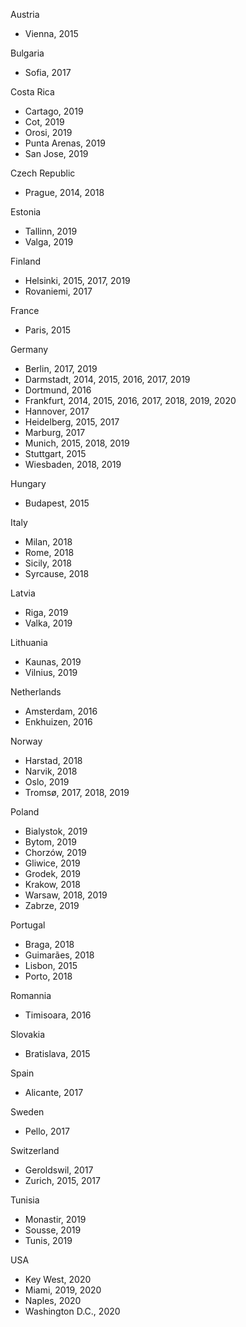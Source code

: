 Austria
- Vienna, 2015

Bulgaria
- Sofia, 2017

Costa Rica
- Cartago, 2019
- Cot, 2019
- Orosi, 2019
- Punta Arenas, 2019
- San Jose, 2019

Czech Republic
- Prague, 2014, 2018

Estonia
- Tallinn, 2019
- Valga, 2019

Finland
- Helsinki, 2015, 2017, 2019
- Rovaniemi, 2017

France
- Paris, 2015

Germany
- Berlin, 2017, 2019
- Darmstadt, 2014, 2015, 2016, 2017, 2019
- Dortmund, 2016
- Frankfurt, 2014, 2015, 2016, 2017, 2018, 2019, 2020
- Hannover, 2017
- Heidelberg, 2015, 2017
- Marburg, 2017
- Munich, 2015, 2018, 2019
- Stuttgart, 2015
- Wiesbaden, 2018, 2019

Hungary
- Budapest, 2015

Italy
- Milan, 2018
- Rome, 2018
- Sicily, 2018
- Syrcause, 2018

Latvia
- Riga, 2019
- Valka, 2019

Lithuania
- Kaunas, 2019
- Vilnius, 2019

Netherlands
- Amsterdam, 2016
- Enkhuizen, 2016

Norway
- Harstad, 2018
- Narvik, 2018
- Oslo, 2019
- Tromsø, 2017, 2018, 2019


Poland
- Bialystok, 2019
- Bytom, 2019
- Chorzów, 2019
- Gliwice, 2019
- Grodek, 2019
- Krakow, 2018
- Warsaw, 2018, 2019
- Zabrze, 2019

Portugal
- Braga, 2018
- Guimarães, 2018
- Lisbon, 2015
- Porto, 2018

Romannia
- Timisoara, 2016

Slovakia
- Bratislava, 2015

Spain
- Alicante, 2017

Sweden
- Pello, 2017

Switzerland
- Geroldswil, 2017
- Zurich, 2015, 2017

Tunisia
- Monastir, 2019
- Sousse, 2019
- Tunis, 2019

USA
- Key West, 2020
- Miami, 2019, 2020
- Naples, 2020
- Washington D.C., 2020

